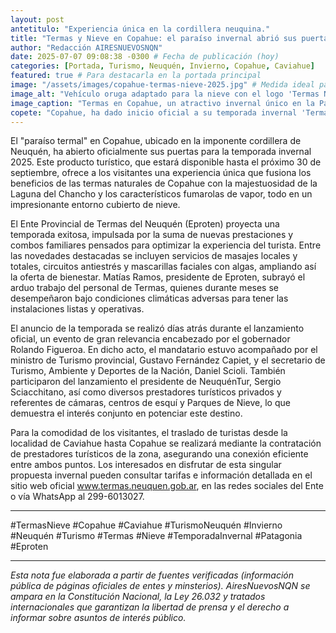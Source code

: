 ```yaml
---
layout: post
antetitulo: "Experiencia única en la cordillera neuquina."
title: "Termas y Nieve en Copahue: el paraíso invernal abrió sus puertas con renovadas propuestas para la temporada invernal 2025."
author: "Redacción AIRESNUEVOSNQN"
date: 2025-07-07 09:08:38 -0300 # Fecha de publicación (hoy)
categories: [Portada, Turismo, Neuquén, Invierno, Copahue, Caviahue]
featured: true # Para destacarla en la portada principal
image: "/assets/images/copahue-termas-nieve-2025.jpg" # Medida ideal para Portada (Principal): 800px de ancho por 600px de alto (proporción 4:3)
image_alt: "Vehículo oruga adaptado para la nieve con el logo 'Termas Nieve' en Copahue."
image_caption: "Termas en Copahue, un atractivo invernal único en la Patagonia."
copete: "Copahue, ha dado inicio oficial a su temporada invernal 'Termas y Nieve', ofreciendo una propuesta turística que combina las propiedades de sus aguas termales con el impresionante paisaje nevado. Hasta el 30 de septiembre, los visitantes podrán disfrutar de una experiencia única que incluye tratamientos renovados y la belleza de la Laguna del Chancho y los fumarolas de vapor."
---
```


El "paraíso termal" en Copahue, ubicado en la imponente cordillera de Neuquén, ha abierto oficialmente sus puertas para la temporada invernal 2025. Este producto turístico, que estará disponible hasta el próximo 30 de septiembre, ofrece a los visitantes una experiencia única que fusiona los beneficios de las termas naturales de Copahue con la majestuosidad de la Laguna del Chancho y los característicos fumarolas de vapor, todo en un impresionante entorno cubierto de nieve.

El Ente Provincial de Termas del Neuquén (Eproten) proyecta una temporada exitosa, impulsada por la suma de nuevas prestaciones y combos familiares pensados para optimizar la experiencia del turista. Entre las novedades destacadas se incluyen servicios de masajes locales y totales, circuitos antiestrés y mascarillas faciales con algas, ampliando así la oferta de bienestar. Matías Ramos, presidente de Eproten, subrayó el arduo trabajo del personal de Termas, quienes durante meses se desempeñaron bajo condiciones climáticas adversas para tener las instalaciones listas y operativas.

El anuncio de la temporada se realizó días atrás durante el lanzamiento oficial, un evento de gran relevancia encabezado por el gobernador Rolando Figueroa. En dicho acto, el mandatario estuvo acompañado por el ministro de Turismo provincial, Gustavo Fernández Capiet, y el secretario de Turismo, Ambiente y Deportes de la Nación, Daniel Scioli. También participaron del lanzamiento el presidente de NeuquénTur, Sergio Sciacchitano, así como diversos prestadores turísticos privados y referentes de cámaras, centros de esquí y Parques de Nieve, lo que demuestra el interés conjunto en potenciar este destino.

Para la comodidad de los visitantes, el traslado de turistas desde la localidad de Caviahue hasta Copahue se realizará mediante la contratación de prestadores turísticos de la zona, asegurando una conexión eficiente entre ambos puntos. Los interesados en disfrutar de esta singular propuesta invernal pueden consultar tarifas e información detallada en el sitio web oficial www.termas.neuquen.gob.ar, en las redes sociales del Ente o vía WhatsApp al 299-6013027.

---
#TermasNieve #Copahue #Caviahue #TurismoNeuquén #Invierno #Neuquén #Turismo #Termas #Nieve #TemporadaInvernal #Patagonia #Eproten

---
*Esta nota fue elaborada a partir de fuentes verificadas (información pública de páginas oficiales de entes y minsterios). AiresNuevosNQN se ampara en la Constitución Nacional, la Ley 26.032 y tratados internacionales que garantizan la libertad de prensa y el derecho a informar sobre asuntos de interés público.*